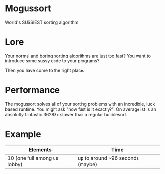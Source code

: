 # Mogussort
World's SUSSIEST sorting algorithm

# Lore
Your normal and boring sorting algorithms are just too fast?
You want to introduce some sussy code to your programs?

Then you have come to the right place.
# Performance
The mogussort solves all of your sorting problems with an incredible, luck based runtime. You might ask "how fast is it exactly?". On average ist is an absolutly fantastic 36288x slower than a regular bubblesort.

# Example
| Elements | Time |
|--|--|
| 10 (one full among us lobby) | up to around ~96 seconds (maybe) |
